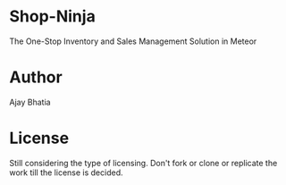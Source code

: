# Shop-Ninja
The One-Stop Inventory and Sales Management Solution in Meteor

# Author
Ajay Bhatia

# License
Still considering the type of licensing. Don't fork or clone or replicate the work till the license is decided.
